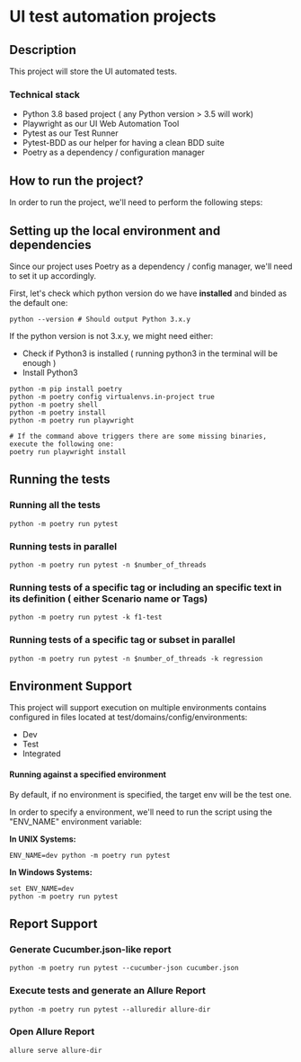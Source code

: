 # UI test automation projects

## Description

This project will store the UI automated tests.

### Technical stack

- Python 3.8 based project ( any Python version > 3.5 will work)
- Playwright as our UI Web Automation Tool
- Pytest as our Test Runner
- Pytest-BDD as our helper for having a clean BDD suite
- Poetry as a dependency / configuration manager

## How to run the project?

In order to run the project, we'll need to perform the following steps:

## Setting up the local environment and dependencies

Since our project uses Poetry as a dependency / config manager, we'll need to set it up accordingly.

First, let's check which python version do we have **installed** and binded as the default one:

```shell
python --version # Should output Python 3.x.y
```

If the python version is not 3.x.y, we might need either:

- Check if Python3 is installed ( running python3 in the terminal will be enough )
- Install Python3

```shell
python -m pip install poetry
python -m poetry config virtualenvs.in-project true
python -m poetry shell
python -m poetry install
python -m poetry run playwright

# If the command above triggers there are some missing binaries, execute the following one:
poetry run playwright install
```

## Running the tests

### Running all the tests

````shell
python -m poetry run pytest
````

### Running tests in parallel

````shell
python -m poetry run pytest -n $number_of_threads
````

### Running tests of a specific tag or including an specific text in its definition ( either Scenario name or Tags)

````shell
python -m poetry run pytest -k f1-test 
````

### Running tests of a specific tag or subset in parallel

````shell
python -m poetry run pytest -n $number_of_threads -k regression
````

## Environment Support

This project will support execution on multiple environments contains configured in files located at
test/domains/config/environments:

- Dev
- Test
- Integrated

#### Running against a specified environment

By default, if no environment is specified, the target env will be the test one.

In order to specify a environment, we'll need to run the script using the "ENV_NAME" environment variable:

**In UNIX Systems:**

````shell
ENV_NAME=dev python -m poetry run pytest
````

**In Windows Systems:**

```shell
set ENV_NAME=dev
python -m poetry run pytest
```

## Report Support

### Generate Cucumber.json-like report

````shell
python -m poetry run pytest --cucumber-json cucumber.json
````

### Execute tests and generate an Allure Report

````shell
python -m poetry run pytest --alluredir allure-dir
````

### Open Allure Report

````shell
allure serve allure-dir
````
